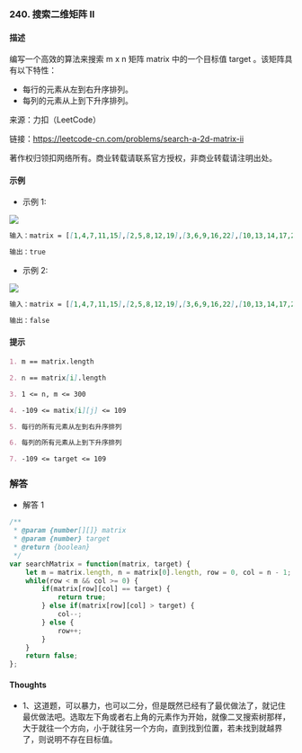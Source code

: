 ### 240. 搜索二维矩阵 II

#### 描述

编写一个高效的算法来搜索 m x n 矩阵 matrix 中的一个目标值 target 。该矩阵具有以下特性：

+ 每行的元素从左到右升序排列。
+ 每列的元素从上到下升序排列。

来源：力扣（LeetCode）

链接：https://leetcode-cn.com/problems/search-a-2d-matrix-ii


著作权归领扣网络所有。商业转载请联系官方授权，非商业转载请注明出处。

#### 示例

+ 示例 1:

![](https://assets.leetcode-cn.com/aliyun-lc-upload/uploads/2020/11/25/searchgrid2.jpg)
```md
输入：matrix = [[1,4,7,11,15],[2,5,8,12,19],[3,6,9,16,22],[10,13,14,17,24],[18,21,23,26,30]], target = 5

输出：true
```
+ 示例 2:

![](https://assets.leetcode-cn.com/aliyun-lc-upload/uploads/2020/11/25/searchgrid.jpg)
```md
输入：matrix = [[1,4,7,11,15],[2,5,8,12,19],[3,6,9,16,22],[10,13,14,17,24],[18,21,23,26,30]], target = 20

输出：false
```


#### 提示
```md
1. m == matrix.length

2. n == matrix[i].length

3. 1 <= n, m <= 300

4. -109 <= matix[i][j] <= 109

5. 每行的所有元素从左到右升序排列

6. 每列的所有元素从上到下升序排列

7. -109 <= target <= 109
```

### 解答

+ 解答 1
```js
/**
 * @param {number[][]} matrix
 * @param {number} target
 * @return {boolean}
 */
var searchMatrix = function(matrix, target) {
    let m = matrix.length, n = matrix[0].length, row = 0, col = n - 1;
    while(row < m && col >= 0) {
        if(matrix[row][col] == target) {
            return true;
        } else if(matrix[row][col] > target) {
            col--;
        } else {
            row++;
        }
    }
    return false;
};
```

#### Thoughts

+ 1、这道题，可以暴力，也可以二分，但是既然已经有了最优做法了，就记住最优做法吧。选取左下角或者右上角的元素作为开始，就像二叉搜索树那样，大于就往一个方向，小于就往另一个方向，直到找到位置，若未找到就越界了，则说明不存在目标值。